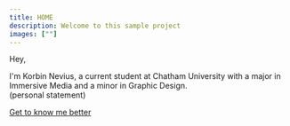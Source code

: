 ```yaml
---
title: HOME
description: Welcome to this sample project
images: [""]
---
```


Hey,

I'm Korbin Nevius, a current student at Chatham University with a major in Immersive Media and a minor in Graphic Design.  
(personal statement)

[Get to know me better](/korbinneviusportfolio23/about "Get to know me better")